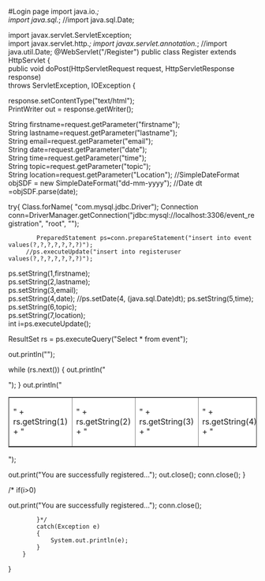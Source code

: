 #Login page
import java.io.*;  
import java.sql.*; 
//import java.sql.Date; 

import javax.servlet.ServletException;  
import javax.servlet.http.*; 
import javax.servlet.annotation.*;
//import java.util.Date;
  @WebServlet("/Register")
public class Register extends HttpServlet {  
public void doPost(HttpServletRequest request, HttpServletResponse response)  
            throws ServletException, IOException {  
  
response.setContentType("text/html");  
PrintWriter out = response.getWriter();  
        
String firstname=request.getParameter("firstname");  
String lastname=request.getParameter("lastname");  
String email=request.getParameter("email");  
String date=request.getParameter("date");  
String time=request.getParameter("time");  
String topic=request.getParameter("topic");  
String location=request.getParameter("Location");
//SimpleDateFormat objSDF = new SimpleDateFormat("dd-mm-yyyy");
//Date dt =objSDF.parse(date);


try{
            Class.forName(
                "com.mysql.jdbc.Driver");
            Connection conn=DriverManager.getConnection("jdbc:mysql://localhost:3306/event_registration", "root", "");
            
            PreparedStatement ps=conn.prepareStatement("insert into event values(?,?,?,?,?,?,?)");
         //ps.executeUpdate("insert into registeruser values(?,?,?,?,?,?,?)");
        
ps.setString(1,firstname);  
ps.setString(2,lastname);  
ps.setString(3,email);  
ps.setString(4,date);
//ps.setDate(4, (java.sql.Date)dt);
ps.setString(5,time);  
ps.setString(6,topic);  
ps.setString(7,location);    
int i=ps.executeUpdate();  

ResultSet rs = ps.executeQuery("Select * from event");

out.println("<table border=1 style='background-color:White'>");

while (rs.next())
 {
out.println("<tr><td>" + rs.getString(1) + "<td>" + rs.getString(2) + "<td>" + rs.getString(3) + "<td>" + rs.getString(4) + "<td>" + rs.getString(5) + "<td>"
+ rs.getString(6) + "<td>"+ rs.getString(7) + "</tr>");
}
out.println("</table>");

out.print("You are successfully registered..."); 
out.close();
conn.close();
}

/*
if(i>0) 
 
out.print("You are successfully registered..."); 
      conn.close();

            }*/
            catch(Exception e)
            {
                System.out.println(e);
            }
        }
}


